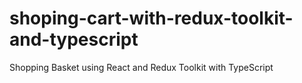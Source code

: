 # shoping-cart-with-redux-toolkit-and-typescript
 Shopping Basket using React and Redux Toolkit with TypeScript
